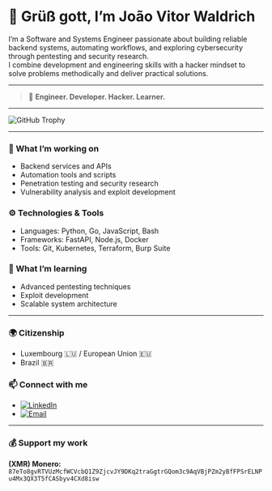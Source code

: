 # 👋 Grüß gott, I’m João Vitor Waldrich

I’m a Software and Systems Engineer passionate about building reliable backend systems, automating workflows, and exploring cybersecurity through pentesting and security research.  
I combine development and engineering skills with a hacker mindset to solve problems methodically and deliver practical solutions.  

---

> 🚀 **Engineer. Developer. Hacker. Learner.**  

---

<!-- GitHub Trophy: achievements and trophies -->
![GitHub Trophy](https://github-profile-trophy.vercel.app/?username=jvwaldrich0&theme=default&no-frame=true&no-bg=true&margin-w=4)

---

### 🔭 What I’m working on  
- Backend services and APIs  
- Automation tools and scripts  
- Penetration testing and security research  
- Vulnerability analysis and exploit development  

### ⚙️ Technologies & Tools  
- Languages: Python, Go, JavaScript, Bash  
- Frameworks: FastAPI, Node.js, Docker  
- Tools: Git, Kubernetes, Terraform, Burp Suite  

### 🌱 What I’m learning  
- Advanced pentesting techniques  
- Exploit development  
- Scalable system architecture  

---

### 🌍 Citizenship  
- Luxembourg 🇱🇺 / European Union 🇪🇺  
- Brazil 🇧🇷

### 📫 Connect with me  

- [![LinkedIn](https://img.shields.io/badge/LinkedIn-0077B5?style=for-the-badge&logo=linkedin&logoColor=white)](https://linkedin.com/in/jvwaldrich0)  
- [![Email](https://img.shields.io/badge/Email-D14836?style=for-the-badge&logo=gmail&logoColor=white)](mailto:jvwaldrich.accounts@proton.me)  

---

### 💰 Support my work  
**(XMR) Monero:**  
`87eTo8gvRTVUzMcfWCVcbQ1Z9ZjcvJY9DKq2traGgtrGQom3c9AqVBjPZm2yBfFPSrELNPu4Mx3QX3T5fCASbyv4CXd8isw`
